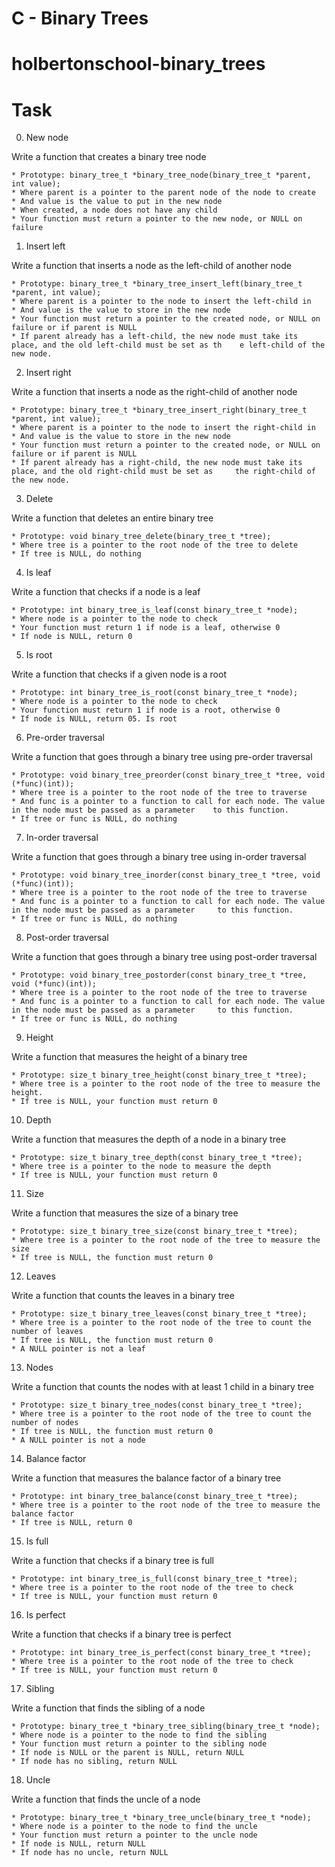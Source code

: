 # C - Binary Trees

# holbertonschool-binary_trees

# Task

0. New node

Write a function that creates a binary tree node

	* Prototype: binary_tree_t *binary_tree_node(binary_tree_t *parent, int value);
	* Where parent is a pointer to the parent node of the node to create
	* And value is the value to put in the new node
	* When created, a node does not have any child
	* Your function must return a pointer to the new node, or NULL on failure

1. Insert left

Write a function that inserts a node as the left-child of another node

	* Prototype: binary_tree_t *binary_tree_insert_left(binary_tree_t *parent, int value);
	* Where parent is a pointer to the node to insert the left-child in
	* And value is the value to store in the new node
	* Your function must return a pointer to the created node, or NULL on failure or if parent is NULL
	* If parent already has a left-child, the new node must take its place, and the old left-child must be set as th	e left-child of the new node.

2. Insert right

Write a function that inserts a node as the right-child of another node

	* Prototype: binary_tree_t *binary_tree_insert_right(binary_tree_t *parent, int value);
	* Where parent is a pointer to the node to insert the right-child in
	* And value is the value to store in the new node
	* Your function must return a pointer to the created node, or NULL on failure or if parent is NULL
	* If parent already has a right-child, the new node must take its place, and the old right-child must be set as 	the right-child of the new node.

3. Delete

Write a function that deletes an entire binary tree

	* Prototype: void binary_tree_delete(binary_tree_t *tree);
	* Where tree is a pointer to the root node of the tree to delete
	* If tree is NULL, do nothing

4. Is leaf

Write a function that checks if a node is a leaf

	* Prototype: int binary_tree_is_leaf(const binary_tree_t *node);
	* Where node is a pointer to the node to check
	* Your function must return 1 if node is a leaf, otherwise 0
	* If node is NULL, return 0

5. Is root

Write a function that checks if a given node is a root

	* Prototype: int binary_tree_is_root(const binary_tree_t *node);
	* Where node is a pointer to the node to check
	* Your function must return 1 if node is a root, otherwise 0
	* If node is NULL, return 05. Is root

6. Pre-order traversal

Write a function that goes through a binary tree using pre-order traversal

	* Prototype: void binary_tree_preorder(const binary_tree_t *tree, void (*func)(int));
	* Where tree is a pointer to the root node of the tree to traverse
	* And func is a pointer to a function to call for each node. The value in the node must be passed as a parameter 	to this function.
	* If tree or func is NULL, do nothing

7. In-order traversal

Write a function that goes through a binary tree using in-order traversal

	* Prototype: void binary_tree_inorder(const binary_tree_t *tree, void (*func)(int));
	* Where tree is a pointer to the root node of the tree to traverse
	* And func is a pointer to a function to call for each node. The value in the node must be passed as a parameter	 to this function.
	* If tree or func is NULL, do nothing

8. Post-order traversal

Write a function that goes through a binary tree using post-order traversal

	* Prototype: void binary_tree_postorder(const binary_tree_t *tree, void (*func)(int));
	* Where tree is a pointer to the root node of the tree to traverse
	* And func is a pointer to a function to call for each node. The value in the node must be passed as a parameter	 to this function.
	* If tree or func is NULL, do nothing

9. Height

Write a function that measures the height of a binary tree

	* Prototype: size_t binary_tree_height(const binary_tree_t *tree);
	* Where tree is a pointer to the root node of the tree to measure the height.
	* If tree is NULL, your function must return 0

10. Depth

Write a function that measures the depth of a node in a binary tree

	* Prototype: size_t binary_tree_depth(const binary_tree_t *tree);
	* Where tree is a pointer to the node to measure the depth
	* If tree is NULL, your function must return 0

11. Size

Write a function that measures the size of a binary tree

	* Prototype: size_t binary_tree_size(const binary_tree_t *tree);
	* Where tree is a pointer to the root node of the tree to measure the size
	* If tree is NULL, the function must return 0

12. Leaves

Write a function that counts the leaves in a binary tree

	* Prototype: size_t binary_tree_leaves(const binary_tree_t *tree);
	* Where tree is a pointer to the root node of the tree to count the number of leaves
	* If tree is NULL, the function must return 0
	* A NULL pointer is not a leaf

13. Nodes

Write a function that counts the nodes with at least 1 child in a binary tree

	* Prototype: size_t binary_tree_nodes(const binary_tree_t *tree);
	* Where tree is a pointer to the root node of the tree to count the number of nodes
	* If tree is NULL, the function must return 0
	* A NULL pointer is not a node

14. Balance factor

Write a function that measures the balance factor of a binary tree

	* Prototype: int binary_tree_balance(const binary_tree_t *tree);
	* Where tree is a pointer to the root node of the tree to measure the balance factor
	* If tree is NULL, return 0

15. Is full

Write a function that checks if a binary tree is full

	* Prototype: int binary_tree_is_full(const binary_tree_t *tree);
	* Where tree is a pointer to the root node of the tree to check
	* If tree is NULL, your function must return 0

16. Is perfect

Write a function that checks if a binary tree is perfect

	* Prototype: int binary_tree_is_perfect(const binary_tree_t *tree);
	* Where tree is a pointer to the root node of the tree to check
	* If tree is NULL, your function must return 0

17. Sibling

Write a function that finds the sibling of a node

	* Prototype: binary_tree_t *binary_tree_sibling(binary_tree_t *node);
	* Where node is a pointer to the node to find the sibling
	* Your function must return a pointer to the sibling node
	* If node is NULL or the parent is NULL, return NULL
	* If node has no sibling, return NULL

18. Uncle

Write a function that finds the uncle of a node

	* Prototype: binary_tree_t *binary_tree_uncle(binary_tree_t *node);
	* Where node is a pointer to the node to find the uncle
	* Your function must return a pointer to the uncle node
	* If node is NULL, return NULL
	* If node has no uncle, return NULL

